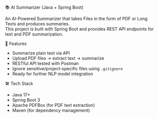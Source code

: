 📚 AI Summarizer (Java + Spring Boot)

An AI-Powered Summarizer that takes Files in the form of PDF or Long Texts and produces summaries.  
This project is built with Spring Boot and provides REST API endpoints for text and PDF summarization.  

🚀 Features
- Summarize plain text via API
- Upload PDF files → extract text → summarize
- RESTful API tested with Postman
- Ignore sensitive/project-specific files using `.gitignore`
- Ready for further NLP model integration

🛠️ Tech Stack
- Java 17+
- Spring Boot 3
- Apache PDFBox (for PDF text extraction)
- Maven (for dependency management)
